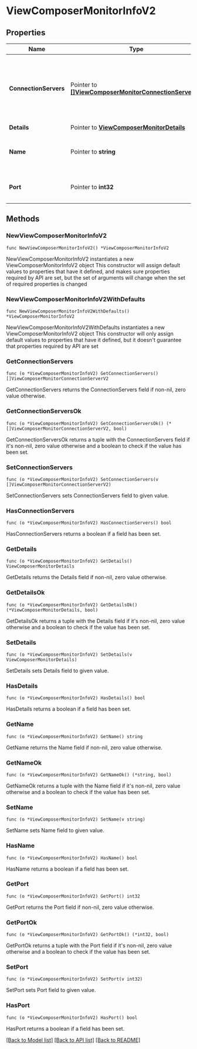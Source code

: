 # ViewComposerMonitorInfoV2

## Properties

Name | Type | Description | Notes
------------ | ------------- | ------------- | -------------
**ConnectionServers** | Pointer to [**[]ViewComposerMonitorConnectionServerV2**](ViewComposerMonitorConnectionServerV2.md) | Information about the View Composer connections from each of the connection servers. | [optional] 
**Details** | Pointer to [**ViewComposerMonitorDetails**](ViewComposerMonitorDetails.md) |  | [optional] 
**Name** | Pointer to **string** | View Composer server host name or IP address. | [optional] 
**Port** | Pointer to **int32** | View Composer server port number. | [optional] 

## Methods

### NewViewComposerMonitorInfoV2

`func NewViewComposerMonitorInfoV2() *ViewComposerMonitorInfoV2`

NewViewComposerMonitorInfoV2 instantiates a new ViewComposerMonitorInfoV2 object
This constructor will assign default values to properties that have it defined,
and makes sure properties required by API are set, but the set of arguments
will change when the set of required properties is changed

### NewViewComposerMonitorInfoV2WithDefaults

`func NewViewComposerMonitorInfoV2WithDefaults() *ViewComposerMonitorInfoV2`

NewViewComposerMonitorInfoV2WithDefaults instantiates a new ViewComposerMonitorInfoV2 object
This constructor will only assign default values to properties that have it defined,
but it doesn't guarantee that properties required by API are set

### GetConnectionServers

`func (o *ViewComposerMonitorInfoV2) GetConnectionServers() []ViewComposerMonitorConnectionServerV2`

GetConnectionServers returns the ConnectionServers field if non-nil, zero value otherwise.

### GetConnectionServersOk

`func (o *ViewComposerMonitorInfoV2) GetConnectionServersOk() (*[]ViewComposerMonitorConnectionServerV2, bool)`

GetConnectionServersOk returns a tuple with the ConnectionServers field if it's non-nil, zero value otherwise
and a boolean to check if the value has been set.

### SetConnectionServers

`func (o *ViewComposerMonitorInfoV2) SetConnectionServers(v []ViewComposerMonitorConnectionServerV2)`

SetConnectionServers sets ConnectionServers field to given value.

### HasConnectionServers

`func (o *ViewComposerMonitorInfoV2) HasConnectionServers() bool`

HasConnectionServers returns a boolean if a field has been set.

### GetDetails

`func (o *ViewComposerMonitorInfoV2) GetDetails() ViewComposerMonitorDetails`

GetDetails returns the Details field if non-nil, zero value otherwise.

### GetDetailsOk

`func (o *ViewComposerMonitorInfoV2) GetDetailsOk() (*ViewComposerMonitorDetails, bool)`

GetDetailsOk returns a tuple with the Details field if it's non-nil, zero value otherwise
and a boolean to check if the value has been set.

### SetDetails

`func (o *ViewComposerMonitorInfoV2) SetDetails(v ViewComposerMonitorDetails)`

SetDetails sets Details field to given value.

### HasDetails

`func (o *ViewComposerMonitorInfoV2) HasDetails() bool`

HasDetails returns a boolean if a field has been set.

### GetName

`func (o *ViewComposerMonitorInfoV2) GetName() string`

GetName returns the Name field if non-nil, zero value otherwise.

### GetNameOk

`func (o *ViewComposerMonitorInfoV2) GetNameOk() (*string, bool)`

GetNameOk returns a tuple with the Name field if it's non-nil, zero value otherwise
and a boolean to check if the value has been set.

### SetName

`func (o *ViewComposerMonitorInfoV2) SetName(v string)`

SetName sets Name field to given value.

### HasName

`func (o *ViewComposerMonitorInfoV2) HasName() bool`

HasName returns a boolean if a field has been set.

### GetPort

`func (o *ViewComposerMonitorInfoV2) GetPort() int32`

GetPort returns the Port field if non-nil, zero value otherwise.

### GetPortOk

`func (o *ViewComposerMonitorInfoV2) GetPortOk() (*int32, bool)`

GetPortOk returns a tuple with the Port field if it's non-nil, zero value otherwise
and a boolean to check if the value has been set.

### SetPort

`func (o *ViewComposerMonitorInfoV2) SetPort(v int32)`

SetPort sets Port field to given value.

### HasPort

`func (o *ViewComposerMonitorInfoV2) HasPort() bool`

HasPort returns a boolean if a field has been set.


[[Back to Model list]](../README.md#documentation-for-models) [[Back to API list]](../README.md#documentation-for-api-endpoints) [[Back to README]](../README.md)


